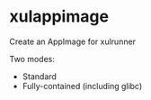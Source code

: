 # xulappimage

Create an AppImage for xulrunner

Two modes:

* Standard
* Fully-contained (including glibc)
